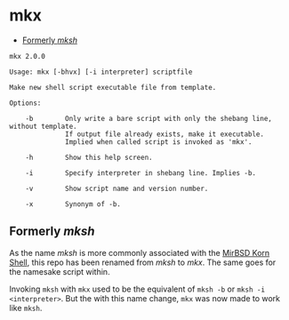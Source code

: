 mkx
===

- [Formerly _mksh_](#formerly-mksh)

```
mkx 2.0.0

Usage: mkx [-bhvx] [-i interpreter] scriptfile

Make new shell script executable file from template.

Options:

	-b        Only write a bare script with only the shebang line, without template.
	          If output file already exists, make it executable.
	          Implied when called script is invoked as 'mkx'.

	-h        Show this help screen.

	-i        Specify interpreter in shebang line. Implies -b.

	-v        Show script name and version number.

	-x        Synonym of -b.

```

## Formerly _mksh_

As the name _mksh_ is more commonly associated with the [MirBSD Korn Shell](https://www.mirbsd.org/mksh.htm), this repo has been renamed from _mksh_ to _mkx_. The same goes for the namesake script within.

Invoking `mksh` with `mkx` used to be the equivalent of `mksh -b` or `mksh -i <interpreter>`. But the with this name change, `mkx` was now made to work like `mksh`.
